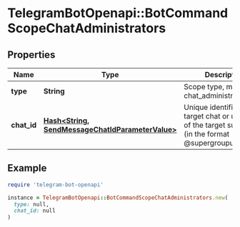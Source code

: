 # TelegramBotOpenapi::BotCommandScopeChatAdministrators

## Properties

| Name | Type | Description | Notes |
| ---- | ---- | ----------- | ----- |
| **type** | **String** | Scope type, must be chat_administrators |  |
| **chat_id** | [**Hash&lt;String, SendMessageChatIdParameterValue&gt;**](SendMessageChatIdParameterValue.md) | Unique identifier for the target chat or username of the target supergroup (in the format @supergroupusername) |  |

## Example

```ruby
require 'telegram-bot-openapi'

instance = TelegramBotOpenapi::BotCommandScopeChatAdministrators.new(
  type: null,
  chat_id: null
)
```


